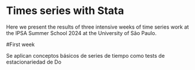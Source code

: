 # Times series with Stata

Here we present the results of three intensive weeks of time series work at the IPSA Summer School 2024 at the University of São Paulo.

#First week


Se aplican conceptos básicos de series de tiempo como tests de estacionariedad de Do
